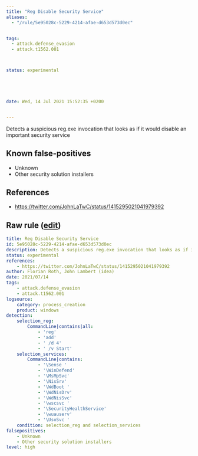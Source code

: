 ```yaml
---
title: "Reg Disable Security Service"
aliases:
  - "/rule/5e95028c-5229-4214-afae-d653d573d0ec"


tags:
  - attack.defense_evasion
  - attack.t1562.001



status: experimental





date: Wed, 14 Jul 2021 15:52:35 +0200


---
```


Detects a suspicious reg.exe invocation that looks as if it would disable an important security service

<!--more-->


## Known false-positives

* Unknown
* Other security solution installers



## References

* https://twitter.com/JohnLaTwC/status/1415295021041979392


## Raw rule ([edit](https://github.com/SigmaHQ/sigma/edit/master/rules/windows/process_creation/proc_creation_win_susp_reg_disable_sec_services.yml))
```yaml
title: Reg Disable Security Service
id: 5e95028c-5229-4214-afae-d653d573d0ec
description: Detects a suspicious reg.exe invocation that looks as if it would disable an important security service
status: experimental
references:
    - https://twitter.com/JohnLaTwC/status/1415295021041979392
author: Florian Roth, John Lambert (idea)
date: 2021/07/14
tags:
    - attack.defense_evasion
    - attack.t1562.001
logsource:
    category: process_creation
    product: windows
detection:
    selection_reg:
        CommandLine|contains|all:
            - 'reg'
            - 'add'
            - ' /d 4'
            - ' /v Start'
    selection_services:
        CommandLine|contains:
            - '\Sense '
            - '\WinDefend'
            - '\MsMpSvc'
            - '\NisSrv'
            - '\WdBoot '
            - '\WdNisDrv'
            - '\WdNisSvc'
            - '\wscsvc '
            - '\SecurityHealthService'
            - '\wuauserv'
            - '\UsoSvc '
    condition: selection_reg and selection_services
falsepositives:
    - Unknown
    - Other security solution installers
level: high

```

